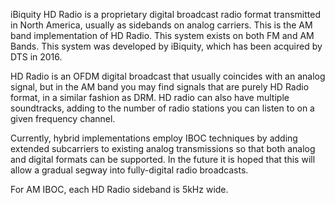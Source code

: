iBiquity HD Radio is a proprietary digital broadcast radio format transmitted in North America, usually as sidebands on analog carriers. This is the AM band implementation of HD Radio. This system exists on both FM and AM Bands. This system was developed by iBiquity, which has been acquired by DTS in 2016.

HD Radio is an OFDM digital broadcast that usually coincides with an analog signal, but in the AM band you may find signals that are purely HD Radio format, in a similar fashion as DRM. HD radio can also have multiple soundtracks, adding to the number of radio stations you can listen to on a given frequency channel.

Currently, hybrid implementations employ IBOC techniques by adding extended subcarriers to existing analog transmissions so that both analog and digital formats can be supported. In the future it is hoped that this will allow a gradual segway into fully-digital radio broadcasts.

For AM IBOC, each HD Radio sideband is 5kHz wide.